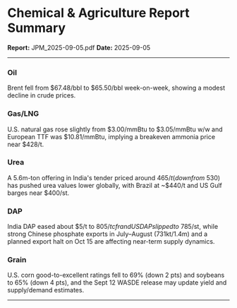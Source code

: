 # Chemical & Agriculture Report Summary
**Report:** JPM_2025-09-05.pdf
**Date:** 2025-09-05

---

### Oil
Brent fell from $67.48/bbl to $65.50/bbl week-on-week, showing a modest decline in crude prices.

### Gas/LNG
U.S. natural gas rose slightly from $3.00/mmBtu to $3.05/mmBtu w/w and European TTF was $10.81/mmBtu, implying a breakeven ammonia price near $428/t.

### Urea
A 5.6m-ton offering in India's tender priced around $465/t (down from ~$530) has pushed urea values lower globally, with Brazil at ~$440/t and US Gulf barges near $400/st.

### DAP
India DAP eased about $5/t to $805/t cfr and US DAP slipped to ~$785/st, while strong Chinese phosphate exports in July–August (731kt/1.4m) and a planned export halt on Oct 15 are affecting near-term supply dynamics.

### Grain
U.S. corn good-to-excellent ratings fell to 69% (down 2 pts) and soybeans to 65% (down 4 pts), and the Sept 12 WASDE release may update yield and supply/demand estimates.


---
